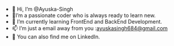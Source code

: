 - 👋 Hi, I’m @Ayuska-Singh
- 📑I’m a passionate coder who is always ready to learn new.
- 🌱 I’m currently learning FrontEnd and BackEnd Development.
- 📫 I’m just a email away from you :ayuskasingh684@gmail.com
- 👀 You can also find me on LinkedIn.

<!---
Ayuska-Singh/Ayuska-Singh is a ✨ special ✨ repository because its `README.md` (this file) appears on your GitHub profile.
You can click the Preview link to take a look at your changes.
--->
